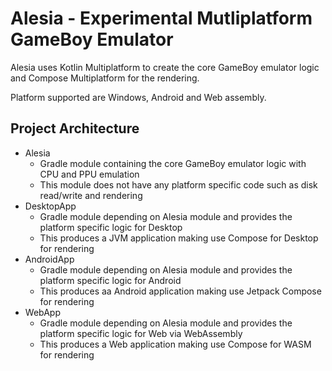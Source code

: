 # Alesia - Experimental Mutliplatform GameBoy Emulator
Alesia uses Kotlin Multiplatform to create the core GameBoy emulator logic and Compose Multiplatform for the rendering.

Platform supported are Windows, Android and Web assembly.

## Project Architecture
- Alesia
  - Gradle module containing the core GameBoy emulator logic with CPU and PPU emulation
  - This module does not have any platform specific code such as disk read/write and rendering
- DesktopApp
  - Gradle module depending on Alesia module and provides the platform specific logic for Desktop
  - This produces a JVM application making use Compose for Desktop for rendering
- AndroidApp
  - Gradle module depending on Alesia module and provides the platform specific logic for Android
  - This produces aa Android application making use Jetpack Compose for rendering
- WebApp
  - Gradle module depending on Alesia module and provides the platform specific logic for Web via WebAssembly
  - This produces a Web application making use Compose for WASM for rendering
